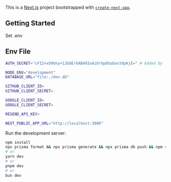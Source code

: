 This is a [Next.js](https://nextjs.org) project bootstrapped with [`create-next-app`](https://github.com/vercel/next.js/tree/canary/packages/create-next-app).

## Getting Started

Set .env
## Env File
```bash
AUTH_SECRET="cFI2+xO9Uny+1Jb8ErhAB493xAiOrbpOSoEest0pKjE=" # Added by `npx auth`. Read more: https://cli.authjs.dev

NODE_ENV="development"
DATABASE_URL="file:./dev.db"

GITHUB_CLIENT_ID=
GITHUB_CLIENT_SECRET=

GOOGLE_CLIENT_ID=
GOOGLE_CLIENT_SECRET=

RESEND_API_KEY=

NEXT_PUBLIC_APP_URL="http://localhost:3000"
```

Run the development server:
```bash
npm install
npx prisma format && npx prisma generate && npx prisma db push && npm run dev
# or
yarn dev
# or
pnpm dev
# or
bun dev
```

